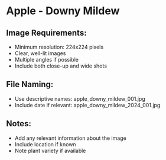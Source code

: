 # Apple - Downy Mildew

## Image Requirements:
- Minimum resolution: 224x224 pixels
- Clear, well-lit images
- Multiple angles if possible
- Include both close-up and wide shots

## File Naming:
- Use descriptive names: apple_downy_mildew_001.jpg
- Include date if relevant: apple_downy_mildew_2024_001.jpg

## Notes:
- Add any relevant information about the image
- Include location if known
- Note plant variety if available
